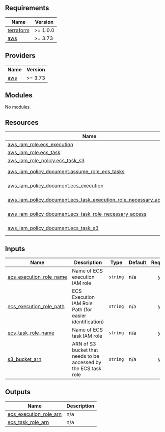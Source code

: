 <!-- BEGIN_TF_DOCS -->
## Requirements

| Name | Version |
|------|---------|
| <a name="requirement_terraform"></a> [terraform](#requirement\_terraform) | >= 1.0.0 |
| <a name="requirement_aws"></a> [aws](#requirement\_aws) | >= 3.73 |

## Providers

| Name | Version |
|------|---------|
| <a name="provider_aws"></a> [aws](#provider\_aws) | >= 3.73 |

## Modules

No modules.

## Resources

| Name | Type |
|------|------|
| [aws_iam_role.ecs_execution](https://registry.terraform.io/providers/hashicorp/aws/latest/docs/resources/iam_role) | resource |
| [aws_iam_role.ecs_task](https://registry.terraform.io/providers/hashicorp/aws/latest/docs/resources/iam_role) | resource |
| [aws_iam_role_policy.ecs_task_s3](https://registry.terraform.io/providers/hashicorp/aws/latest/docs/resources/iam_role_policy) | resource |
| [aws_iam_policy_document.assume_role_ecs_tasks](https://registry.terraform.io/providers/hashicorp/aws/latest/docs/data-sources/iam_policy_document) | data source |
| [aws_iam_policy_document.ecs_execution](https://registry.terraform.io/providers/hashicorp/aws/latest/docs/data-sources/iam_policy_document) | data source |
| [aws_iam_policy_document.ecs_task_execution_role_necessary_access](https://registry.terraform.io/providers/hashicorp/aws/latest/docs/data-sources/iam_policy_document) | data source |
| [aws_iam_policy_document.ecs_task_role_necessary_access](https://registry.terraform.io/providers/hashicorp/aws/latest/docs/data-sources/iam_policy_document) | data source |
| [aws_iam_policy_document.ecs_task_s3](https://registry.terraform.io/providers/hashicorp/aws/latest/docs/data-sources/iam_policy_document) | data source |

## Inputs

| Name | Description | Type | Default | Required |
|------|-------------|------|---------|:--------:|
| <a name="input_ecs_execution_role_name"></a> [ecs\_execution\_role\_name](#input\_ecs\_execution\_role\_name) | Name of ECS execution IAM role | `string` | n/a | yes |
| <a name="input_ecs_execution_role_path"></a> [ecs\_execution\_role\_path](#input\_ecs\_execution\_role\_path) | ECS Execution IAM Role Path (for easier identification) | `string` | n/a | yes |
| <a name="input_ecs_task_role_name"></a> [ecs\_task\_role\_name](#input\_ecs\_task\_role\_name) | Name of ECS task IAM role | `string` | n/a | yes |
| <a name="input_s3_bucket_arn"></a> [s3\_bucket\_arn](#input\_s3\_bucket\_arn) | ARN of S3 bucket that needs to be accessed by the ECS task role | `string` | n/a | yes |

## Outputs

| Name | Description |
|------|-------------|
| <a name="output_ecs_execution_role_arn"></a> [ecs\_execution\_role\_arn](#output\_ecs\_execution\_role\_arn) | n/a |
| <a name="output_ecs_task_role_arn"></a> [ecs\_task\_role\_arn](#output\_ecs\_task\_role\_arn) | n/a |
<!-- END_TF_DOCS -->